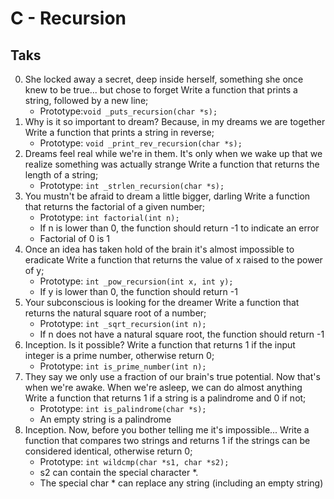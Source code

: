 # C - Recursion
## Taks
0. She locked away a secret, deep inside herself, something she once knew to be true... but chose to forget
Write a function that prints a string, followed by a new line;
	* Prototype:`void _puts_recursion(char *s);`
1. Why is it so important to dream? Because, in my dreams we are together
Write a function that prints a string in reverse;
	* Prototype: `void _print_rev_recursion(char *s);`
2. Dreams feel real while we're in them. It's only when we wake up that we realize something was actually strange
Write a function that returns the length of a string;
	* Prototype: `int _strlen_recursion(char *s);`
3. You mustn't be afraid to dream a little bigger, darling
Write a function that returns the factorial of a given number;
	* Prototype: `int factorial(int n);`
	* If n is lower than 0, the function should return -1 to indicate an error
	* Factorial of 0 is 1
4. Once an idea has taken hold of the brain it's almost impossible to eradicate
Write a function that returns the value of x raised to the power of y;
	* Prototype: `int _pow_recursion(int x, int y);`
	* If y is lower than 0, the function should return -1
5. Your subconscious is looking for the dreamer
Write a function that returns the natural square root of a number;
	* Prototype: `int _sqrt_recursion(int n);`
	* If n does not have a natural square root, the function should return -1
6. Inception. Is it possible?
Write a function that returns 1 if the input integer is a prime number, otherwise return 0;
	* Prototype: `int is_prime_number(int n);`
7. They say we only use a fraction of our brain's true potential. Now that's when we're awake. When we're asleep, we can do almost anything
Write a function that returns 1 if a string is a palindrome and 0 if not;
	* Prototype: `int is_palindrome(char *s);`
	* An empty string is a palindrome
8. Inception. Now, before you bother telling me it's impossible...
Write a function that compares two strings and returns 1 if the strings can be considered identical, otherwise return 0;
	* Prototype: `int wildcmp(char *s1, char *s2);`
	* s2 can contain the special character *.
	* The special char * can replace any string (including an empty string)
